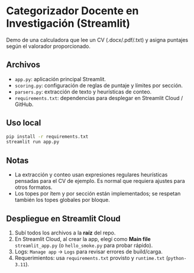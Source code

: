 # Categorizador Docente en Investigación (Streamlit)

Demo de una calculadora que lee un CV (.docx/.pdf/.txt) y asigna puntajes según el valorador proporcionado.

## Archivos
- `app.py`: aplicación principal Streamlit.
- `scoring.py`: configuración de reglas de puntaje y límites por sección.
- `parsers.py`: extracción de texto y heurísticas de conteo.
- `requirements.txt`: dependencias para desplegar en Streamlit Cloud / GitHub.

## Uso local
```bash
pip install -r requirements.txt
streamlit run app.py
```

## Notas
- La extracción y conteo usan expresiones regulares heurísticas pensadas para el CV de ejemplo. Es normal que requiera ajustes para otros formatos.
- Los topes por ítem y por sección están implementados; se respetan también los topes globales por bloque.


## Despliegue en Streamlit Cloud
1. Subí todos los archivos a la **raíz** del repo.
2. En Streamlit Cloud, al crear la app, elegí como **Main file** `streamlit_app.py` (o `hello_smoke.py` para probar rápido).
3. Logs: `Manage app` → `Logs` para revisar errores de build/carga.
4. Requerimientos: usa `requirements.txt` provisto y `runtime.txt` (`python-3.11`).

